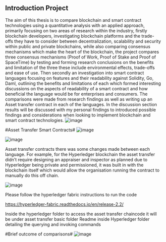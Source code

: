 ## **Introduction Project** ##
The aim of this thesis is to compare blockchain and smart contract technologies using a quantitative analysis with an applied approach, primarily focusing on two areas of research within the industry, firstly blockchain developers, investigating blockchain platforms and the trade-offs they have to consider between decentralization, scalability and security within public and private blockchains, while also comparing consensus mechanisms which make the heart of the blockchain, the project compares three consensus mechanisms (Proof of Work, Proof of Stake and Proof of SpaceTime) by testing and forming research conclusions on the benefits and limitation of the three these include environmental effects, trade-offs and ease of use. Then secondly an investigation into smart contract languages focusing on features and their readability against Solidity, Go, Daml, outlining the benefits and limitations of each which formed interesting discussions on the aspects of readability of a smart contract and how beneficial the language would be for enterprises and consumers. The comparisons were made from research findings as well as writing up an Asset transfer contract in each of the languages. In the discussion section results will be discussed with my personal findings to introduced possible findings and considerations when looking to implement blockchain and smart contract technologies.
![image](https://user-images.githubusercontent.com/61083107/142502004-d2a518b9-fa8a-44fb-9779-d240e6804dcc.png)

#Asset Transfer Smart Contracts#
![image](https://user-images.githubusercontent.com/61083107/142502047-ea90b21a-c9b6-4d6f-a996-1bfdd6007b15.png)

![image](https://user-images.githubusercontent.com/61083107/142502072-7cf873a3-0e00-4726-9308-9c5b7ea9a61a.png)

Asset transfer contracts there was some changes made between each language. For example, for the Hyperledger blockchain the asset transfer didn’t require designing an appraiser and inspector as planned due to Hyperledger being private and permissioned, it was built in with the blockchain itself which would allow the organisation running the contract to manually do this off chain.

![image](https://user-images.githubusercontent.com/61083107/142501877-7f270894-2873-4dfb-8678-cf15249c7149.png)

Please follow the hyperledger fabric instructions to run the code

https://hyperledger-fabric.readthedocs.io/en/release-2.2/

Inside the hyperledger folder to access the asset transfer chaincode it will be under asset transfer basic folder
Readme inside Hyperledger folder detailing the querying and invoking commands

#Brief outcome of comparisons#
![image](https://user-images.githubusercontent.com/61083107/142502317-f0d0c9de-a8af-4170-834c-61c87cc5eb6d.png)




